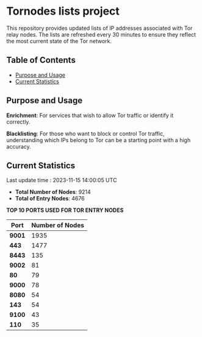 # Tornodes lists project

This repository provides updated lists of IP addresses associated with Tor relay nodes. The lists are refreshed every 30 minutes to ensure they reflect the most current state of the Tor network.

## Table of Contents

- [Purpose and Usage](#purpose-and-usage)
- [Current Statistics](#current-statistics)


## Purpose and Usage

**Enrichment**: For services that wish to allow Tor traffic or identify it correctly.

**Blacklisting**: For those who want to block or control Tor traffic, understanding which IPs belong to Tor can be a starting point with a high accuracy.

## Current Statistics

Last update time : 2023-11-15 14:00:05 UTC

- **Total Number of Nodes**: 9214
- **Total of Entry Nodes**: 4676

**TOP 10 PORTS USED FOR TOR ENTRY NODES**

| **Port** | **Number of Nodes** |
|------|-----------------|
| **9001**   | 1935  |
| **443**   | 1477  |
| **8443**   | 135  |
| **9002**   | 81  |
| **80**   | 79  |
| **9000**   | 78  |
| **8080**   | 54  |
| **143**   | 54  |
| **9100**   | 43  |
| **110**   | 35  |

